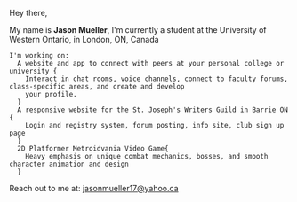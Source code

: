 Hey there,

  My name is <b>Jason Mueller</b>,
    I'm currently a student at the University of Western Ontario, in London, ON, Canada
    
    I'm working on:
      A website and app to connect with peers at your personal college or university {
        Interact in chat rooms, voice channels, connect to faculty forums, class-specific areas, and create and develop 
        your profile.
      }
      A responsive website for the St. Joseph's Writers Guild in Barrie ON {
        Login and registry system, forum posting, info site, club sign up page
      }  
      2D Platformer Metroidvania Video Game{
        Heavy emphasis on unique combat mechanics, bosses, and smooth character animation and design
      }
      
  Reach out to me at: 
    jasonmueller17@yahoo.ca
    

<!---
j-muell/j-muell is a ✨ special ✨ repository because its `README.md` (this file) appears on your GitHub profile.
You can click the Preview link to take a look at your changes.
--->
